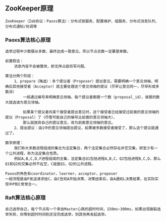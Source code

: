 
## ZooKeeper原理

    ZooKeeper（Zab协议：Paoxs算法）：分布式锁服务、配置维护、组服务、分布式消息队列、分布式通知/协调等
    
    
### Paoxs算法核心原理

    选举过程中少数服从多数，最终达成一致意见，所以节点总数一定要是单数。
    
    前置假设：
        消息内容不会被篡改，即无拜占庭将军问题。
    
    算法分两个阶段：
        1、prepare（贿选）：多个提议者（Proposer）提出意见，需要明确一个意见领袖，明确后其他接受者（Acceptor）就主要处理这个意见领袖的提议（尽早让意见同一，尽早形成多数派）
            一般通过编号来明确意见领袖，每个提议者都报一个数（proposal_id），谁报的数大就选谁为意见领袖。
            
            如果某个提议者向某个接受者提出意见时，这个接受者已经接受过前面的意见领袖的提议（Proposal）了（尽管可能自己的编号比前面的意见领袖大），
            那么就放弃自己的提议意见，改为前面意见领袖的意见。
        2、提出提议：由1中的意见领袖提出提议，如果被多数接受者接受了，那么这个提议就通过了。
    
    数学原理：
        我们称大多数进程组成的集合为法定集合，两个法定集合必然存在非空交集，即至少有一个公共进程，称为法定集合性质。 
        例如A,B,C,D,F进程组成的全集，法定集合Q1包括进程A,B,C，Q2包括进程B,C,D，那么Q1和Q2的交集必然不在空，C就是Q1，Q2的公共进程。
    
    Paxos的角色有coordinator，learner，acceptor，proposer
    一般流程是由P发送请求给C，由C告知A开始决策，决策结束后，由A通知L决策结果，在实际实现中P和C常常合一。
    
### Raft算法核心原理

    自己选举自己，每个节点有一个来自Master心跳的超时时间，150ms~300ms，如果出现脑裂选举失败，则等到超时时间到还没完成选举，则其他再发起选举。